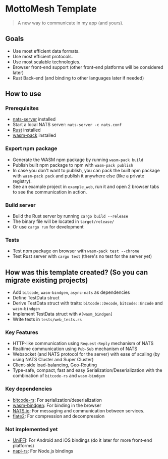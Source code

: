 # MottoMesh Template

> A new way to communicate in my app (and yours).

## Goals
- Use most efficient data formats.
- Use most efficient protocols.
- Use most scalable technologies.
- Browser front-end support (other front-end platforms will be considered later)
- Rust Back-end (and binding to other languages later if needed)

## How to use
### Prerequisites
- [nats-server](https://docs.nats.io/running-a-nats-service/introduction/installation) installed
- Start a local NATS server: `nats-server -c nats.conf`
- [Rust](https://rustup.rs/) installed
- [wasm-pack](https://github.com/drager/wasm-pack) installed

### Export npm package
- Generate the WASM npm package by running `wasm-pack build`
- Publish built npm package to npm with `wasm-pack publish`
- In case you don't want to publish, you can pack the built npm package with `wasm-pack pack` and publish it anywhere else (like a private registry).
- See an example project in `example_web`, run it and open 2 browser tabs to see the communication in action.

### Build server
- Build the Rust server by running `cargo build --release`
- The binary file will be located in `target/release/`
- Or use `cargo run` for development

### Tests
- Test npm package on browser with `wasm-pack test --chrome`
- Test Rust server with `cargo test` (there's no test for the server yet)

## How was this template created? (So you can migrate existing projects)
- Add `bitcode`, `wasm-bindgen`, `async-nats` as dependencies
- Define TestData struct
- Derive TestData struct with traits: `bitcode::Decode`, `bitcode::Encode` and `wasm-bindgen`
- Implement TestData struct with `#[wasm_bindgen]`
- Write tests in `tests/web_tests.rs`

### Key Features
- HTTP-like communication using `Request-Reply` mechanism of NATS
- Realtime communication using `Pub-Sub` mechanism of NATS
- Websocket (and NATS protocol for the server) with ease of scaling (by using NATS Cluster and Super Cluster)
- Client-side load-balancing, Geo-Routing
- Type-safe, compact, fast and easy Serialization/Deserialization with the combination of `bitcode-rs` and `wasm-bindgen`

### Key dependencies
- [bitcode-rs](https://docs.rs/bitcode/latest/bitcode/): For serialization/deserialization
- [wasm-bindgen](https://github.com/wasm-bindgen/wasm-bindgen): For binding in the browser
- [NATS.io](https://nats.io): For messaging and communication between services.
- [flate2](https://github.com/flate2-rs/flate2-rs): For compression and decompression
### Not implemented yet
- [UniFFI](https://github.com/mozilla/uniffi-rs): For Android and iOS bindings (do it later for more front-end platforms)
- [napi-rs](https://github.com/napi-rs/napi-rs): For Node.js bindings
